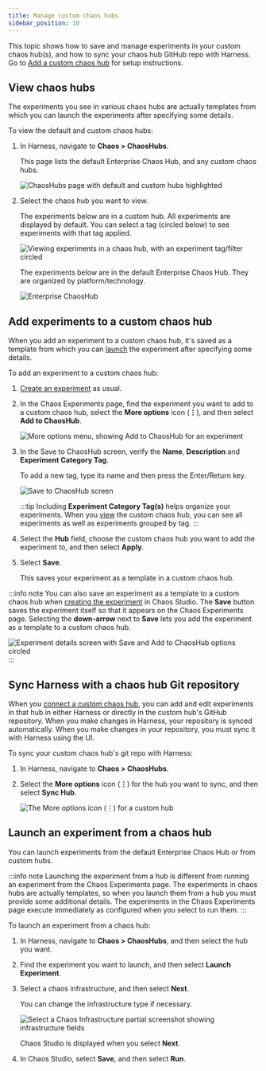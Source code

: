 ```yaml
---
title: Manage custom chaos hubs
sidebar_position: 10
---
```


This topic shows how to save and manage experiments in your custom chaos hub(s), and how to sync your chaos hub GitHub repo with Harness. Go to [Add a custom chaos hub](/docs/chaos-engineering/configure-chaos-experiments/chaos-hubs/add-chaos-hub) for setup instructions.

## View chaos hubs

The experiments you see in various chaos hubs are actually templates from which you can launch the experiments after specifying some details. 

To view the default and custom chaos hubs:

1. In Harness, navigate to **Chaos > ChaosHubs**.

	This page lists the default Enterprise Chaos Hub, and any custom chaos hubs.

	![ChaosHubs page with default and custom hubs highlighted](./static/manage-hub/custom-default-chaoshubs.png)

1. Select the chaos hub you want to view.
	
	The experiments below are in a custom hub. All experiments are displayed by default. You can select a tag (circled below) to see experiments with that tag applied.

	![Viewing experiments in a chaos hub, with an experiment tag/filter circled](./static/manage-hub/view-chaos-hub.png)

	The experiments below are in the default Enterprise Chaos Hub. They are organized by platform/technology.

	![Enterprise ChaosHub](./static/manage-hub/default-chaos-hub.png)


## Add experiments to a custom chaos hub

When you add an experiment to a custom chaos hub, it's saved as a template from which you can [launch](#launch-an-experiment-from-a-custom-chaos-hub) the experiment after specifying some details.


To add an experiment to a custom chaos hub:

1. [Create an experiment](/docs/chaos-engineering/configure-chaos-experiments/experiments/construct-and-run-custom-chaos-experiments) as usual.

1. In the Chaos Experiments page, find the experiment you want to add to a custom chaos hub, select the **More options** icon (**⋮**), and then select **Add to ChaosHub**.

	![More options menu, showing **Add to ChaosHub** for an experiment](./static/manage-hub/menu-add-to-chaos-hub.png)

1. In the Save to ChaosHub screen, verify the **Name**, **Description** and **Experiment Category Tag**. 

	To add a new tag, type its name and then press the Enter/Return key.

	![Save to ChaosHub screen](./static/manage-hub/save-to-chaos-hub-dialog.png)

	:::tip
	Including **Experiment Category Tag(s)** helps organize your experiments. When you [view](#view-chaos-hubs) the custom chaos hub, you can see all experiments as well as experiments grouped by tag.
	::: 

1. Select the **Hub** field, choose the custom chaos hub you want to add the experiment to, and then select **Apply**.

1. Select **Save**.

	This saves your experiment as a template in a custom chaos hub.

:::info note
You can also save an experiment as a template to a custom chaos hub when [creating the experiment](/docs/chaos-engineering/configure-chaos-experiments/experiments/construct-and-run-custom-chaos-experiments) in Chaos Studio. The **Save** button saves the experiment itself so that it appears on the Chaos Experiments page. Selecting the **down-arrow** next to **Save** lets you add the experiment as a template to a custom chaos hub.

![Experiment details screen with Save and Add to ChaosHub options circled](./static/manage-hub/experiment-save-to-hub.png)
:::

## Sync Harness with a chaos hub Git repository

When you [connect a custom chaos hub](/docs/chaos-engineering/configure-chaos-experiments/chaos-hubs/add-chaos-hub), you can add and edit experiments in that hub in either Harness or directly in the custom hub's GitHub repository. When you make changes in Harness, your repository is synced automatically. When you make changes in your repository, you must sync it with Harness using the UI.

To sync your custom chaos hub's git repo with Harness:

1. In Harness, navigate to **Chaos > ChaosHubs**.
1. Select the **More options** icon (**⋮**) for the hub you want to sync, and then select **Sync Hub**.

	![The **More options** icon (**⋮**) for a custom hub](./static/manage-hub/chaos-hub-menu.png)

## Launch an experiment from a chaos hub

You can launch experiments from the default Enterprise Chaos Hub or from custom hubs. 

:::info note
Launching the experiment from a hub is different from running an experiment from the Chaos Experiments page. The experiments in chaos hubs are actually templates, so when you launch them from a hub you must provide some additional details. The experiments in the Chaos Experiments page execute immediately as configured when you select to run them.
:::

To launch an experiment from a chaos hub:

1. In Harness, navigate to **Chaos > ChaosHubs**, and then select the hub you want.
1. Find the experiment you want to launch, and then select **Launch Experiment**.
1. Select a chaos infrastructure, and then select **Next**.

	You can change the infrastructure type if necessary.

	![Select a Chaos Infrastructure partial screenshot showing infrastructure fields](./static/manage-hub/launch-select-chaos-infra.png)

	Chaos Studio is displayed when you select **Next**.

1. In Chaos Studio, select **Save**, and then select **Run**.
